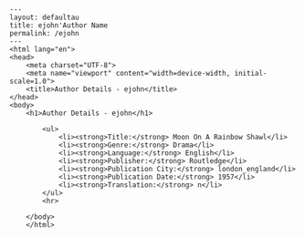 
    ---
    layout: defaultau
    title: ejohn'Author Name 
    permalink: /ejohn
    ---
    <html lang="en">
    <head>
        <meta charset="UTF-8">
        <meta name="viewport" content="width=device-width, initial-scale=1.0">
        <title>Author Details - ejohn</title>
    </head>
    <body>
        <h1>Author Details - ejohn</h1>
        
            <ul>
                <li><strong>Title:</strong> Moon On A Rainbow Shawl</li>
                <li><strong>Genre:</strong> Drama</li>
                <li><strong>Language:</strong> English</li>
                <li><strong>Publisher:</strong> Routledge</li>
                <li><strong>Publication City:</strong> london_england</li>
                <li><strong>Publication Date:</strong> 1957</li>
                <li><strong>Translation:</strong> n</li>
            </ul>
            <hr>
            
        </body>
        </html>
        
